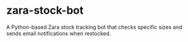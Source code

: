# zara-stock-bot
A Python-based Zara stock tracking bot that checks specific sizes and sends email notifications when restocked.
